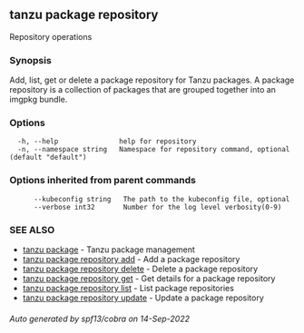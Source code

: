 ## tanzu package repository

Repository operations

### Synopsis

Add, list, get or delete a package repository for Tanzu packages. A package repository is a collection of packages that are grouped together into an imgpkg bundle.

### Options

```
  -h, --help               help for repository
  -n, --namespace string   Namespace for repository command, optional (default "default")
```

### Options inherited from parent commands

```
      --kubeconfig string   The path to the kubeconfig file, optional
      --verbose int32       Number for the log level verbosity(0-9)
```

### SEE ALSO

* [tanzu package](tanzu_package.md)	 - Tanzu package management
* [tanzu package repository add](tanzu_package_repository_add.md)	 - Add a package repository
* [tanzu package repository delete](tanzu_package_repository_delete.md)	 - Delete a package repository
* [tanzu package repository get](tanzu_package_repository_get.md)	 - Get details for a package repository
* [tanzu package repository list](tanzu_package_repository_list.md)	 - List package repositories
* [tanzu package repository update](tanzu_package_repository_update.md)	 - Update a package repository

###### Auto generated by spf13/cobra on 14-Sep-2022

